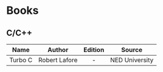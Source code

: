 # Books

## C/C++

|Name|Author|Edition|Source|
|:-:|:-:|:-:|:-:|
|Turbo C|Robert Lafore|-|NED University|

